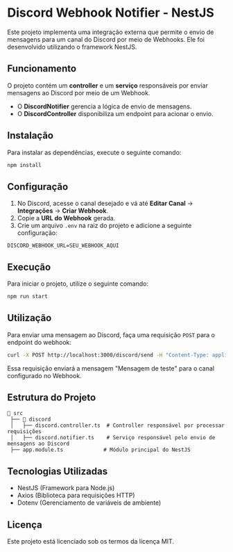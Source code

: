 # Discord Webhook Notifier - NestJS

Este projeto implementa uma integração externa que permite o envio de mensagens para um canal do Discord por meio de Webhooks. Ele foi desenvolvido utilizando o framework NestJS.

## Funcionamento
O projeto contém um **controller** e um **serviço** responsáveis por enviar mensagens ao Discord por meio de um Webhook.

- O **DiscordNotifier** gerencia a lógica de envio de mensagens.
- O **DiscordController** disponibiliza um endpoint para acionar o envio.

## Instalação

Para instalar as dependências, execute o seguinte comando:

```bash
npm install
```

## Configuração

1. No Discord, acesse o canal desejado e vá até **Editar Canal** → **Integrações** → **Criar Webhook**.
2. Copie a **URL do Webhook** gerada.
3. Crie um arquivo `.env` na raiz do projeto e adicione a seguinte configuração:

```env
DISCORD_WEBHOOK_URL=SEU_WEBHOOK_AQUI
```

## Execução

Para iniciar o projeto, utilize o seguinte comando:

```bash
npm run start
```

## Utilização

Para enviar uma mensagem ao Discord, faça uma requisição `POST` para o endpoint do webhook:

```bash
curl -X POST http://localhost:3000/discord/send -H "Content-Type: application/json" -d '{"message": "Mensagem de teste"}'
```

Essa requisição enviará a mensagem "Mensagem de teste" para o canal configurado no Webhook.

## Estrutura do Projeto

```
📂 src
 ├── 📂 discord
 │   ├── discord.controller.ts  # Controller responsável por processar requisições
 │   ├── discord.notifier.ts    # Serviço responsável pelo envio de mensagens ao Discord
 ├── app.module.ts             # Módulo principal do NestJS
```

## Tecnologias Utilizadas
- NestJS (Framework para Node.js)
- Axios (Biblioteca para requisições HTTP)
- Dotenv (Gerenciamento de variáveis de ambiente)

## Licença
Este projeto está licenciado sob os termos da licença MIT.


